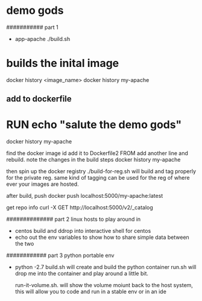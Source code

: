 # demo gods

########### part 1
- app-apache
./build.sh
# builds the inital image
docker history <image_name>
docker history my-apache

## add to dockerfile
# RUN echo "salute the demo gods"

docker history my-apache

find the docker image id
add it to Dockerfile2    FROM <imageid> 
add another line and rebuild.
note the changes in the build steps
docker history my-apache

then spin up the docker registry
./build-for-reg.sh
will build and tag properly for the private reg.  same kind of tagging can be used for the reg of where ever your images are hosted.

after build, push
docker push localhost:5000/my-apache:latest

get repo info
curl -X GET http://localhost:5000/v2/_catalog 


############## part 2
linux hosts to play around in
- centos
build and ddrop into interactive shell for centos
- echo out the env variables to show how to share simple data between the two


############ part 3
python portable env
- python
	-2.7
	build.sh will create and build the python container 
	run.sh will drop me into the container and play around a little bit.

	run-it-volume.sh.  will show the volume moiunt back to the host system, this will allow you to code and run in a stable env or in an ide
